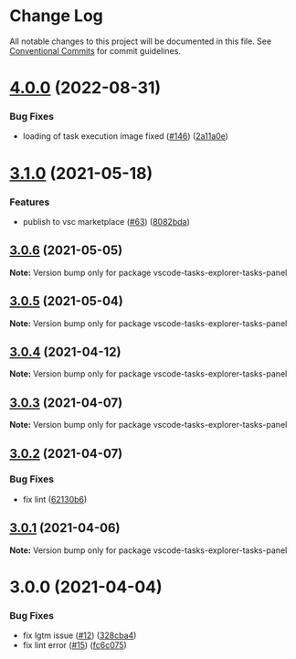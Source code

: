 # Change Log

All notable changes to this project will be documented in this file.
See [Conventional Commits](https://conventionalcommits.org) for commit guidelines.

# [4.0.0](https://github.com/SAP/task-explorer/compare/v3.1.0...v4.0.0) (2022-08-31)

### Bug Fixes

- loading of task execution image fixed ([#146](https://github.com/SAP/task-explorer/issues/146)) ([2a11a0e](https://github.com/SAP/task-explorer/commit/2a11a0e043c2ac966c1b008e7e1f773ffcf4818b))

# [3.1.0](https://github.com/SAP/task-explorer/compare/v3.0.6...v3.1.0) (2021-05-18)

### Features

- publish to vsc marketplace ([#63](https://github.com/SAP/task-explorer/issues/63)) ([8082bda](https://github.com/SAP/task-explorer/commit/8082bda35968fc1ad60a11b08079b917539b3ebd))

## [3.0.6](https://github.com/SAP/task-explorer/compare/v3.0.5...v3.0.6) (2021-05-05)

**Note:** Version bump only for package vscode-tasks-explorer-tasks-panel

## [3.0.5](https://github.com/SAP/task-explorer/compare/v3.0.4...v3.0.5) (2021-05-04)

**Note:** Version bump only for package vscode-tasks-explorer-tasks-panel

## [3.0.4](https://github.com/SAP/task-explorer/compare/v3.0.3...v3.0.4) (2021-04-12)

**Note:** Version bump only for package vscode-tasks-explorer-tasks-panel

## [3.0.3](https://github.com/SAP/task-explorer/compare/v3.0.2...v3.0.3) (2021-04-07)

**Note:** Version bump only for package vscode-tasks-explorer-tasks-panel

## [3.0.2](https://github.com/SAP/task-explorer/compare/v3.0.1...v3.0.2) (2021-04-07)

### Bug Fixes

- fix lint ([62130b6](https://github.com/SAP/task-explorer/commit/62130b60c6337c3dc028d4e84978634d231bf469))

## [3.0.1](https://github.com/SAP/task-explorer/compare/v3.0.0...v3.0.1) (2021-04-06)

**Note:** Version bump only for package vscode-tasks-explorer-tasks-panel

# 3.0.0 (2021-04-04)

### Bug Fixes

- fix lgtm issue ([#12](https://github.com/SAP/task-explorer/issues/12)) ([328cba4](https://github.com/SAP/task-explorer/commit/328cba463b47b9a59d777249cf99dcd4d8fa742a))
- fix lint error ([#15](https://github.com/SAP/task-explorer/issues/15)) ([fc6c075](https://github.com/SAP/task-explorer/commit/fc6c0750853136a8726a0d2a3d581f6037d8c8d1))
